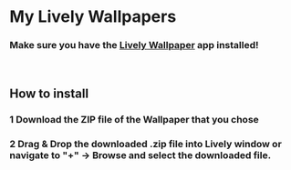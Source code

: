 # My Lively Wallpapers
### Make sure you have the [Lively Wallpaper](https://www.microsoft.com/store/productId/9NTM2QC6QWS7) app installed! 
<br>

## How to install
### 1 Download the ZIP file of the Wallpaper that you chose
### 2 Drag & Drop the downloaded .zip file into Lively window or navigate to "+" -> Browse and select the downloaded file.
